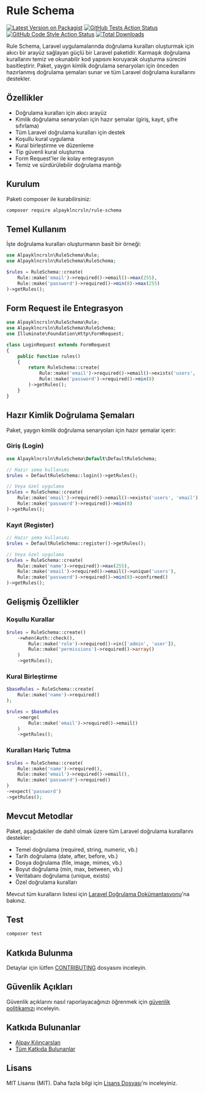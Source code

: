 # Rule Schema

[![Latest Version on Packagist](https://img.shields.io/packagist/v/alpayklncrsln/rule-schema.svg?style=flat-square)](https://packagist.org/packages/alpayklncrsln/rule-schema)
[![GitHub Tests Action Status](https://img.shields.io/github/actions/workflow/status/alpayklncrsln/rule-schema/run-tests.yml?branch=main&label=tests&style=flat-square)](https://github.com/alpayklncrsln/rule-schema/actions?query=workflow%3Arun-tests+branch%3Amain)
[![GitHub Code Style Action Status](https://img.shields.io/github/actions/workflow/status/alpayklncrsln/rule-schema/fix-php-code-style-issues.yml?branch=main&label=code%20style&style=flat-square)](https://github.com/alpayklncrsln/rule-schema/actions?query=workflow%3A"Fix+PHP+code+style+issues"+branch%3Amain)
[![Total Downloads](https://img.shields.io/packagist/dt/alpayklncrsln/rule-schema.svg?style=flat-square)](https://packagist.org/packages/alpayklncrsln/rule-schema)

Rule Schema, Laravel uygulamalarında doğrulama kuralları oluşturmak için akıcı bir arayüz sağlayan güçlü bir Laravel paketidir. Karmaşık doğrulama kurallarını temiz ve okunabilir kod yapısını koruyarak oluşturma sürecini basitleştirir. Paket, yaygın kimlik doğrulama senaryoları için önceden hazırlanmış doğrulama şemaları sunar ve tüm Laravel doğrulama kurallarını destekler.

## Özellikler

- Doğrulama kuralları için akıcı arayüz
- Kimlik doğrulama senaryoları için hazır şemalar (giriş, kayıt, şifre sıfırlama)
- Tüm Laravel doğrulama kuralları için destek
- Koşullu kural uygulama
- Kural birleştirme ve düzenleme
- Tip güvenli kural oluşturma
- Form Request'ler ile kolay entegrasyon
- Temiz ve sürdürülebilir doğrulama mantığı

## Kurulum

Paketi composer ile kurabilirsiniz:

```bash
composer require alpayklncrsln/rule-schema
```

## Temel Kullanım

İşte doğrulama kuralları oluşturmanın basit bir örneği:

```php
use Alpayklncrsln\RuleSchema\Rule;
use Alpayklncrsln\RuleSchema\RuleSchema;

$rules = RuleSchema::create(
    Rule::make('email')->required()->email()->max(255),
    Rule::make('password')->required()->min(8)->max(255)
)->getRules();
```

## Form Request ile Entegrasyon

```php
use Alpayklncrsln\RuleSchema\Rule;
use Alpayklncrsln\RuleSchema\RuleSchema;
use Illuminate\Foundation\Http\FormRequest;

class LoginRequest extends FormRequest
{
    public function rules()
    {
        return RuleSchema::create(
            Rule::make('email')->required()->email()->exists('users', 'email'),
            Rule::make('password')->required()->min(8)
        )->getRules();
    }
}
```

## Hazır Kimlik Doğrulama Şemaları

Paket, yaygın kimlik doğrulama senaryoları için hazır şemalar içerir:

### Giriş (Login)
```php
use Alpayklncrsln\RuleSchema\Default\DefaultRuleSchema;

// Hazır şema kullanımı
$rules = DefaultRuleSchema::login()->getRules();

// Veya özel uygulama
$rules = RuleSchema::create(
    Rule::make('email')->required()->email()->exists('users', 'email'),
    Rule::make('password')->required()->min(8)
)->getRules();
```

### Kayıt (Register)
```php
// Hazır şema kullanımı
$rules = DefaultRuleSchema::register()->getRules();

// Veya özel uygulama
$rules = RuleSchema::create(
    Rule::make('name')->required()->max(255),
    Rule::make('email')->required()->email()->unique('users'),
    Rule::make('password')->required()->min(8)->confirmed()
)->getRules();
```

## Gelişmiş Özellikler

### Koşullu Kurallar
```php
$rules = RuleSchema::create()
    ->when(Auth::check(), 
        Rule::make('role')->required()->in(['admin', 'user']),
        Rule::make('permissions')->required()->array()
    )
    ->getRules();
```

### Kural Birleştirme
```php
$baseRules = RuleSchema::create(
    Rule::make('name')->required()
);

$rules = $baseRules
    ->merge(
        Rule::make('email')->required()->email()
    )
    ->getRules();
```

### Kuralları Hariç Tutma
```php
$rules = RuleSchema::create(
    Rule::make('name')->required(),
    Rule::make('email')->required()->email(),
    Rule::make('password')->required()
)
->expect('password')
->getRules();
```

## Mevcut Metodlar

Paket, aşağıdakiler de dahil olmak üzere tüm Laravel doğrulama kurallarını destekler:

- Temel doğrulama (required, string, numeric, vb.)
- Tarih doğrulama (date, after, before, vb.)
- Dosya doğrulama (file, image, mimes, vb.)
- Boyut doğrulama (min, max, between, vb.)
- Veritabanı doğrulama (unique, exists)
- Özel doğrulama kuralları

Mevcut tüm kuralların listesi için [Laravel Doğrulama Dokümantasyonu](https://laravel.com/docs/11.x/validation#available-validation-rules)'na bakınız.

## Test

```bash
composer test
```

## Katkıda Bulunma

Detaylar için lütfen [CONTRIBUTING](CONTRIBUTING.md) dosyasını inceleyin.

## Güvenlik Açıkları

Güvenlik açıklarını nasıl raporlayacağınızı öğrenmek için [güvenlik politikamızı](../../security/policy) inceleyin.

## Katkıda Bulunanlar

- [Alpay Kılınçarslan](https://github.com/alpayklncrsln)
- [Tüm Katkıda Bulunanlar](../../contributors)

## Lisans

MIT Lisansı (MIT). Daha fazla bilgi için [Lisans Dosyası](LICENSE.md)'nı inceleyiniz. 
